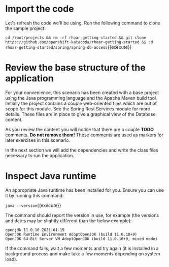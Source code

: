 # Import the code

Let's refresh the code we'll be using. Run the following command to clone the sample project:

`cd /root/projects && rm -rf rhoar-getting-started && git clone https://github.com/openshift-katacoda/rhoar-getting-started && cd rhoar-getting-started/spring/spring-db-access`{{execute}}

# Review the base structure of the application

For your convenience, this scenario has been created with a base project using the Java programming language and the Apache Maven build tool. Initially the project contains a couple web-oriented files which are out of scope for this module. See the Spring Rest Services module for more details. These files are in place to give a graphical view of the Database content. 

As you review the content you will notice that there are a couple **TODO** comments. **Do not remove them!** These comments are used as markers for later exercises in this scenario. 

In the next section we will add the dependencies and write the class files necessary to run the application.

# Inspect Java runtime

An appropriate Java runtime has been installed for you. Ensure you can use it by running this command:

`java --version`{{execute}}

The command should report the version in use, for example (the versions and dates may be slightly different than the below example):

```console
openjdk 11.0.10 2021-01-19
OpenJDK Runtime Environment AdoptOpenJDK (build 11.0.10+9)
OpenJDK 64-Bit Server VM AdoptOpenJDK (build 11.0.10+9, mixed mode)
```

If the command fails, wait a few moments and try again (it is installed in a background process and make take a few moments depending on system load).